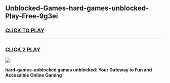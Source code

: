 
## Unblocked-Games-hard-games-unblocked-Play-Free-9g3ei
<h3>
<a href="https://premium76.site?title=hard-games-unblocked&ref=18A">CLICK TO PLAY</a></h3>
<hr>

<h3>
<a href="https://premium76.site?title=hard-games-unblocked&ref=18A">CLICK 2 PLAY</a>
  
</h3>

<a href="https://premium76.site?title=hard-games-unblocked&ref=18A"><img src="https://clearcache.store/games.png"></a>


**hard-games-unblocked games unblocked: Your Gateway to Fun and Accessible Online Gaming**
